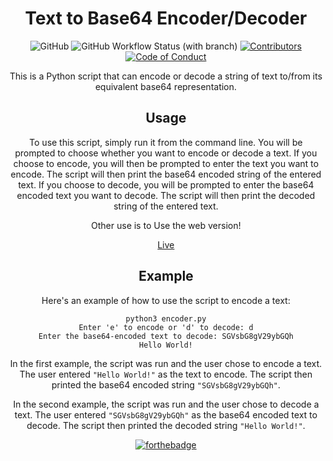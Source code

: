 <div align="center">
<h1>Text to Base64 Encoder/Decoder</h1>

![GitHub](https://img.shields.io/github/license/ruihq/text-to-base64)
![GitHub Workflow Status (with branch)](https://img.shields.io/github/actions/workflow/status/ruihq/text-to-base64/jekyll-gh-pages.yml?branch=main)
[![Contributors](https://img.shields.io/badge/Contributors-4-brightgreen?style=flat)](CONTRIBUTORS.md)
[![Code of Conduct](https://img.shields.io/badge/%E2%9D%A4%EF%B8%8F-CODE%20OF%20CONDUCT-brightgreen)](https://github.com/ruihq/text-to-base64/blob/main/CODE_OF_CONDUCT.md)


This is a Python script that can encode or decode a string of text to/from its equivalent base64 representation.

## Usage

To use this script, simply run it from the command line. You will be prompted to choose whether you want to encode or decode a text. If you choose to encode, you will then be prompted to enter the text you want to encode. The script will then print the base64 encoded string of the entered text. If you choose to decode, you will be prompted to enter the base64 encoded text you want to decode. The script will then print the decoded string of the entered text.

Other use is to Use the web version!

[Live](https://ruihq.github.io/text-to-base64/)

## Example

Here's an example of how to use the script to encode a text:

```
python3 encoder.py
Enter 'e' to encode or 'd' to decode: d
Enter the base64-encoded text to decode: SGVsbG8gV29ybGQh
Hello World!
```

In the first example, the script was run and the user chose to encode a text. The user entered `"Hello World!"` as the text to encode. The script then printed the base64 encoded string `"SGVsbG8gV29ybGQh"`.

In the second example, the script was run and the user chose to decode a text. The user entered `"SGVsbG8gV29ybGQh"` as the base64 encoded text to decode. The script then printed the decoded string `"Hello World!"`.

[![forthebadge](https://forthebadge.com/images/badges/built-with-love.svg)](https://forthebadge.com)
</div>
